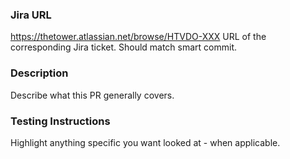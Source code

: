 ### Jira URL
https://thetower.atlassian.net/browse/HTVDO-XXX
URL of the corresponding Jira ticket. Should match smart commit.

### Description
Describe what this PR generally covers.

### Testing Instructions
Highlight anything specific you want looked at - when applicable.
